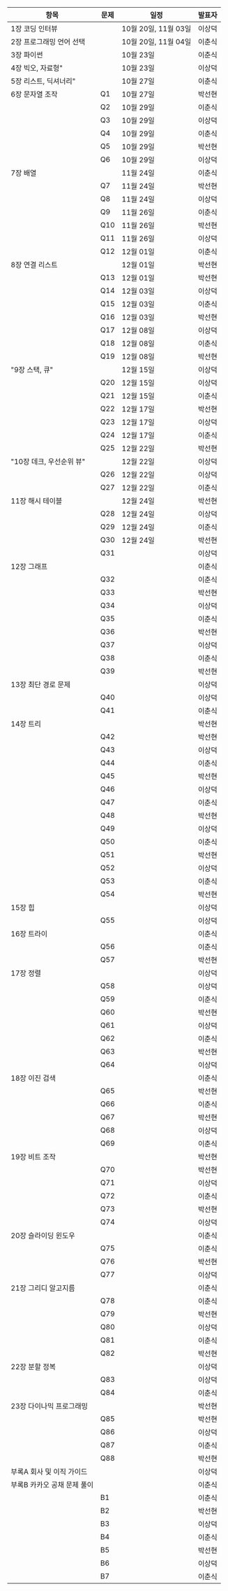 | 항목 | 문제 | 일정 | 발표자 |
| --- | --- | --- | --- |
|1장 코딩 인터뷰 |  | 10월 20일, 11월 03일 | 이상덕 |
|2장 프로그래밍 언어 선택 |  | 10월 20일, 11월 04일 | 이춘식 |
|3장 파이썬 |  | 10월 23일 | 이춘식 |
|4장 빅오, 자료형" |  | 10월 23일 | 이상덕 |
|5장 리스트, 딕셔너리" |  | 10월 27일 | 이춘식 |
|6장 문자열 조작 | Q1 | 10월 27일 | 박선현 |
| | Q2 | 10월 29일 | 이춘식 |
| | Q3 | 10월 29일 | 이상덕 |
| | Q4 | 10월 29일 | 이춘식 |
| | Q5 | 10월 29일 | 박선현 |
| | Q6 | 10월 29일 | 이상덕 |
|7장 배열 |  | 11월 24일 | 이춘식 |
| | Q7 | 11월 24일 | 박선현 |
| | Q8 | 11월 24일 | 이상덕 |
| | Q9 | 11월 26일 | 이춘식 |
| | Q10 | 11월 26일 | 박선현 |
| | Q11 | 11월 26일 | 이상덕 |
| | Q12 | 12월 01일 | 이춘식 |
|8장 연결 리스트 |  | 12월 01일 | 박선현 |
| | Q13 | 12월 01일 | 박선현 |
| | Q14 | 12월 03일 | 이상덕 |
| | Q15 | 12월 03일 | 이춘식 |
| | Q16 | 12월 03일 | 박선현 |
| | Q17 | 12월 08일 | 이상덕 |
| | Q18 | 12월 08일 | 이춘식 |
| | Q19 | 12월 08일 | 박선현 |
|"9장 스택, 큐" |  | 12월 15일 | 이상덕 |
| | Q20 | 12월 15일 | 이상덕 |
| | Q21 | 12월 15일 | 이춘식 |
| | Q22 | 12월 17일 | 박선현 |
| | Q23 | 12월 17일 | 이상덕 |
| | Q24 | 12월 17일 | 이춘식 |
| | Q25 | 12월 22일 | 박선현 |
|"10장 데크, 우선순위 뷰" |  | 12월 22일 | 이상덕 |
| | Q26 | 12월 22일 | 이상덕 |
| | Q27 | 12월 22일 | 이춘식 |
|11장 해시 테이블 |  | 12월 24일 | 박선현 |
| | Q28 | 12월 24일 | 이상덕 |
| | Q29 | 12월 24일 | 이춘식 |
| | Q30 | 12월 24일 | 박선현 |
| | Q31 |  | 이상덕 |
|12장 그래프 |  |  | 이춘식 |
| | Q32 |  | 이춘식 |
| | Q33 |  | 박선현 |
| | Q34 |  | 이상덕 |
| | Q35 |  | 이춘식 |
| | Q36 |  | 박선현 |
| | Q37 |  | 이상덕 |
| | Q38 |  | 이춘식 |
| | Q39 |  | 박선현 |
|13장 최단 경로 문제 |  |  | 이상덕 |
| | Q40 |  | 이상덕 |
| | Q41 |  | 이춘식 |
|14장 트리 |  |  | 박선현 |
| | Q42 |  | 박선현 |
| | Q43 |  | 이상덕 |
| | Q44 |  | 이춘식 |
| | Q45 |  | 박선현 |
| | Q46 |  | 이상덕 |
| | Q47 |  | 이춘식 |
| | Q48 |  | 박선현 |
| | Q49 |  | 이상덕 |
| | Q50 |  | 이춘식 |
| | Q51 |  | 박선현 |
| | Q52 |  | 이상덕 |
| | Q53 |  | 이춘식 |
| | Q54 |  | 박선현 |
|15장 힙 |  |  | 이상덕 |
| | Q55 |  | 이상덕 |
|16장 트라이 |  |  | 이춘식 |
| | Q56 |  | 이춘식 |
| | Q57 |  | 박선현 |
|17장 정렬 |  |  | 이상덕 |
| | Q58 |  | 이상덕 |
| | Q59 |  | 이춘식 |
| | Q60 |  | 박선현 |
| | Q61 |  | 이상덕 |
| | Q62 |  | 이춘식 |
| | Q63 |  | 박선현 |
| | Q64 |  | 이상덕 |
|18장 이진 검색 |  |  | 이춘식 |
| | Q65 |  | 박선현 |
| | Q66 |  | 이춘식 |
| | Q67 |  | 박선현 |
| | Q68 |  | 이상덕 |
| | Q69 |  | 이춘식 |
|19장 비트 조작 |  |  | 박선현 |
| | Q70 |  | 박선현 |
| | Q71 |  | 이상덕 |
| | Q72 |  | 이춘식 |
| | Q73 |  | 박선현 |
| | Q74 |  | 이상덕 |
|20장 슬라이딩 윈도우 |  |  | 이춘식 |
| | Q75 |  | 이춘식 |
| | Q76 |  | 박선현 |
| | Q77 |  | 이상덕 |
|21장 그리디 알고지름 |  |  | 이춘식 |
| | Q78 |  | 이춘식 |
| | Q79 |  | 박선현 |
| | Q80 |  | 이상덕 |
| | Q81 |  | 이춘식 |
| | Q82 |  | 박선현 |
|22장 분할 정복 |  |  | 이상덕 |
| | Q83 |  | 이상덕 |
| | Q84 |  | 이춘식 |
|23장 다이나믹 프로그래밍 |  |  | 박선현 |
| | Q85 |  | 박선현 |
| | Q86 |  | 이상덕 |
| | Q87 |  | 이춘식 |
| | Q88 |  | 박선현 |
|부록A 회사 및 이직 가이드 |  |  | 이상덕 |
|부록B 카카오 공채 문제 풀이 |  |  | 이춘식 |
| | B1 |  | 이춘식 |
| | B2 |  | 박선현 |
| | B3 |  | 이상덕 |
| | B4 |  | 이춘식 |
| | B5 |  | 박선현 |
| | B6 |  | 이상덕 |
| | B7 |  | 이춘식 |
